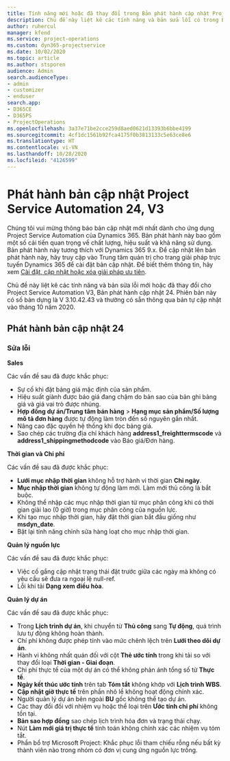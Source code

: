 ```yaml
---
title: Tính năng mới hoặc đã thay đổi trong Bản phát hành cập nhật Project Service Automation 24, V3
description: Chủ đề này liệt kê các tính năng và bản sửa lỗi có trong Bản phát hành cập nhật Project Service Automation 24, V3.
author: ruhercul
manager: kfend
ms.service: project-operations
ms.custom: dyn365-projectservice
ms.date: 10/02/2020
ms.topic: article
ms.author: stsporen
audience: Admin
search.audienceType:
- admin
- customizer
- enduser
search.app:
- D365CE
- D365PS
- ProjectOperations
ms.openlocfilehash: 3a37e71be2cce259d8aed0621d13393b6bbe4199
ms.sourcegitcommit: 4cf1dc1561b92fca4175f0b3813133c5e63ce8e6
ms.translationtype: HT
ms.contentlocale: vi-VN
ms.lasthandoff: 10/28/2020
ms.locfileid: "4126599"
---
```

# <a name="project-service-automation-update-release-24-v3"></a>Phát hành bản cập nhật Project Service Automation 24, V3

Chúng tôi vui mừng thông báo bản cập nhật mới nhất dành cho ứng dụng Project Service Automation của Dynamics 365. Bản phát hành này bao gồm một số cải tiến quan trọng về chất lượng, hiệu suất và khả năng sử dụng. Bản phát hành này tương thích với Dynamics 365 9.x. Để cập nhật lên bản phát hành này, hãy truy cập vào Trung tâm quản trị cho trang giải pháp trực tuyến Dynamics 365 để cài đặt bản cập nhật. Để biết thêm thông tin, hãy xem [Cài đặt, cập nhật hoặc xóa giải pháp ưu tiên](https://docs.microsoft.com/power-platform/admin/install-remove-preferred-solution).

Chủ đề này liệt kê các tính năng và bản sửa lỗi mới hoặc đã thay đổi cho Project Service Automation V3, Bản phát hành cập nhật 24. Phiên bản này có số bản dựng là V 3.10.42.43 và thường có sẵn thông qua bản tự cập nhật vào tháng 10 năm 2020.

## <a name="update-release-24"></a>Phát hành bản cập nhật 24

### <a name="bug-fixes"></a>Sửa lỗi

**Sales**

Các vấn đề sau đã được khắc phục:

- Sự cố khi đặt bảng giá mặc định của sản phẩm.
- Hiệu suất giành được báo giá đang chậm do bản sao của bản ghi bảng giá và giá vai trò được nhúng.
- **Hợp đồng dự án/Trung tâm bán hàng** > **Hạng mục sản phẩm/Số lượng mô tả đơn hàng** được tự động làm tròn đến số nguyên gần nhất.
- Nâng cao đặc quyền hệ thống khi đọc bảng giá.
- Sao chép các trường địa chỉ khách hàng **address1_freighttermscode** và **address1_shippingmethodcode** vào Báo giá/Đơn hàng. 


**Thời gian và Chi phí**

Các vấn đề sau đã được khắc phục:

- **Lưới mục nhập thời gian** không hỗ trợ hành vi thời gian **Chỉ ngày**.
- **Mục nhập thời gian** không tự động làm mới. Làm mới thủ công là bắt buộc.
- Không thể nhập các mục nhập thời gian từ mục phân công khi có thời gian giải lao (0 giờ) trong mục phân công của nguồn lực.
- Khi tạo mục nhập thời gian, hãy đặt thời gian bắt đầu giống như **msdyn_date**.
- Bật lại tính năng chỉnh sửa hàng loạt cho mục nhập thời gian.

**Quản lý nguồn lực**

Các vấn đề sau đã được khắc phục:

- Việc cố gắng cập nhật trạng thái đặt trước giữa các ngày mà không có yêu cầu sẽ đưa ra ngoại lệ null-ref.
- Lỗi khi tải **Dạng xem điều hòa**.


**Quản lý dự án**

Các vấn đề sau đã được khắc phục:

- Trong **Lịch trình dự án**, khi chuyển từ **Thủ công** sang **Tự động**, quá trình lưu tự động không hoàn thành.
- Chí phí không được phép tính vào mức chênh lệch trên **Lưới theo dõi dự án**.
- Hành vi không nhất quán đối với cột **Thẻ ước tính** trong khi tải so với thay đổi loại **Thời gian - Giai đoạn**.
- Chi phí thực tế của một dự án có thể không phản ánh tổng số từ **Thực tế**.
- **Ngày kết thúc ước tính** trên tab **Tóm tắt** không khớp với **Lịch trình WBS**.
- **Cập nhật giờ thực tế** trên phần nhô lề không hoạt động chính xác.
- Người quản lý dự án bên ngoài **BU** gốc không thể tạo dự án.
- Các thay đổi đối với nhiệm vụ hoặc thể loại trên **Ước tính chi phí** không tồn tại.
- **Bản sao hợp đồng** sao chép lịch trình hóa đơn và trạng thái chạy.
- Nút **Làm mới giá trị thực tế** tính toán không chính xác các nhiệm vụ tóm tắt.
- Phần bổ trợ Microsoft Project: Khắc phục lỗi tham chiếu rỗng nếu bất kỳ thành viên nào trong nhóm có đơn vị cung ứng nguồn lực trống.

